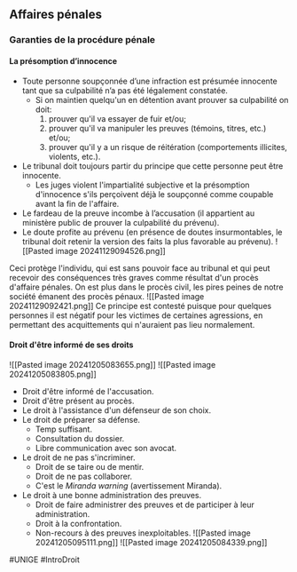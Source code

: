 ## Affaires pénales
### Garanties de la procédure pénale
#### La présomption d’innocence
- Toute personne soupçonnée d’une infraction est présumée innocente tant que sa culpabilité n’a pas été légalement constatée.
	- Si on maintien quelqu'un en détention avant prouver sa culpabilité on doit:
		1. prouver qu'il va essayer de fuir et/ou;
		2. prouver qu'il va manipuler les preuves (témoins, titres, etc.) et/ou;
		3. prouver qu'il y a un risque de réitération (comportements illicites, violents, etc.).
- Le tribunal doit toujours partir du principe que cette personne peut être innocente.
	- Les juges violent l'impartialité subjective et la présomption d'innocence s'ils perçoivent déjà le soupçonné comme coupable avant la fin de l'affaire.
- Le fardeau de la preuve incombe à l’accusation (il appartient au ministère public de prouver la culpabilité du prévenu).
- Le doute profite au prévenu (en présence de doutes insurmontables, le tribunal doit retenir la version des faits la plus favorable au prévenu).
	![[Pasted image 20241129094526.png]]

Ceci protège l'individu, qui est sans pouvoir face au tribunal et qui peut recevoir des conséquences très graves comme résultat d'un procès d'affaire pénales. On est plus dans le procès civil, les pires peines de notre société émanent des procès pénaux.
![[Pasted image 20241129092421.png]]
Ce principe est contesté puisque pour quelques personnes il est négatif pour les victimes de certaines agressions, en permettant des acquittements qui n'auraient pas lieu normalement.
#### Droit d'être informé de ses droits
![[Pasted image 20241205083655.png]]
![[Pasted image 20241205083805.png]]
- Droit d'être informé de l'accusation.
- Droit d'être présent au procès.
- Le droit à l'assistance d'un défenseur de son choix.
- Le droit de préparer sa défense.
	- Temp suffisant.
	- Consultation du dossier.
	- Libre communication avec son avocat.
- Le droit de ne pas s'incriminer.
	- Droit de se taire ou de mentir.
	- Droit de ne pas collaborer.
	- C'est le *Miranda warning* (avertissement Miranda).
- Le droit à une bonne administration des preuves.
	- Droit de faire administrer des preuves et de participer à leur administration.
	- Droit à la confrontation.
	- Non-recours à des preuves inexploitables.
![[Pasted image 20241205095111.png]]
![[Pasted image 20241205084339.png]]

#UNIGE #IntroDroit 